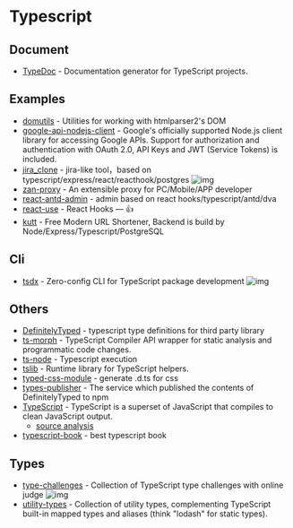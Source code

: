 # Typescript


## Document

- [TypeDoc](https://github.com/TypeStrong/TypeDoc) - Documentation generator for TypeScript projects.

## Examples

- [domutils](https://github.com/fb55/domutils) - Utilities for working with htmlparser2's DOM
- [google-api-nodejs-client](https://github.com/googleapis/google-api-nodejs-client) - Google's officially supported Node.js client library for accessing Google APIs. Support for authorization and authentication with OAuth 2.0, API Keys and JWT (Service Tokens) is included.
- [jira_clone](https://github.com/oldboyxx/jira_clone) - jira-like tool，based on typescript/express/react/reacthook/postgres ![img](https://img.shields.io/github/stars/oldboyxx/jira_clone)
- [zan-proxy](https://github.com/youzan/zan-proxy) - An extensible proxy for PC/Mobile/APP developer
- [react-antd-admin](https://github.com/liuguanhua/react-antd-admin) - admin based on react hooks/typescript/antd/dva
- [react-use](https://github.com/streamich/react-use) - React Hooks — <g-emoji class="g-emoji" alias="+1" fallback-src="https://github.githubassets.com/images/icons/emoji/unicode/1f44d.png">👍</g-emoji>
- [kutt](https://github.com/thedevs-network/kutt) - Free Modern URL Shortener, Backend is build by Node/Express/Typescript/PostgreSQL

## Cli

- [tsdx](https://github.com/formium/tsdx) - Zero-config CLI for TypeScript package development ![img](https://img.shields.io/github/stars/formium/tsdx)


## Others

- [DefinitelyTyped](https://github.com/DefinitelyTyped/DefinitelyTyped) - typescript type definitions for third party library
- [ts-morph](https://github.com/dsherret/ts-morph) - TypeScript Compiler API wrapper for static analysis and programmatic code changes.
- [ts-node](https://www.npmjs.com/package/ts-node) - Typescript execution
- [tslib](https://github.com/Microsoft/tslib) - Runtime library for TypeScript helpers.
- [typed-css-module](https://github.com/Quramy/typed-css-modules) - generate .d.ts for css
- [types-publisher](https://github.com/microsoft/types-publisher) - The service which published the contents of DefinitelyTyped to npm
- [TypeScript](https://github.com/Microsoft/TypeScript) - TypeScript is a superset of JavaScript that compiles to clean JavaScript output.
    - [source analysis](https://github.com/FunnyLiu/TypeScript/tree/readsource)
- [typescript-book](https://github.com/basarat/typescript-book) - best typescript book

## Types

- [type-challenges](https://github.com/type-challenges/type-challenges) - Collection of TypeScript type challenges with online judge ![img](https://img.shields.io/github/stars/type-challenges/type-challenges)
- [utility-types](https://github.com/piotrwitek/utility-types) - Collection of utility types, complementing TypeScript built-in mapped types and aliases (think "lodash" for static types).